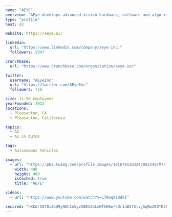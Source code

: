 ```yaml
---
name: "AEYE"
overview: "AEye develops advanced vision hardware, software and algorithms that act as the eyes and visual cortex of autonomous vehicles. Since its demonstration of its solid state LiDAR scanner in 2013, AEye has pioneered breakthroughs in intelligent sensing. The company is based in Silicon Valley, and backed by world-renowned investors."
type: "profile"
heat: 42

website: https://aeye.ai/

linkedin:
  url: "https://www.linkedin.com/company/aeye-inc."
  followers: 2947

crunchbase:
  url: "https://www.crunchbase.com/organization/aeye-inc"

twitter:
  username: "AEyeInc"
  url: "https://twitter.com/AEyeInc"
  followers: 729

size: 11-50 employees
yearFounded: 2013
locations:
  - Pleasanton, CA
  - Pleasanton, California

topics:
  - AI
  - AI in Autos

tags:
  - Autonomous Vehicles

images:
  - url: "https://pbs.twimg.com/profile_images/1016791203247882240/M7FlXnlJ_400x400.jpg"
    width: 400
    height: 400
    isCached: true
    title: "AEYE"

videos:
  - url: "https://www.youtube.com/watch?v=L7OeqXiQdkI"

secured: "hKKdrI870iZbU9yN0h1e5yvXBE1ZaLmWTkHGe/sOr3aBIf5lvjAqRmZEOTKJKC7wDUdc5XvhQRrqb8guoBjHFgu4GKlRsTFsirN3afJuQBC95S4Ath1i0xZYVx0D+HjHKBhxS+H2Bp+ZQ6pa1BMcD3GBUA4U4EEu4BVAhmCy/F/v5iAQCIGCeXNQVRG8w6Qbal5luTYnXtOAWAS7LnGH8Ac1KGoCzwOvmDQX2ZAPENFQH8hAVnwNPFTCWbg+MDOVcpbQOdhOp9jX5oxXhLShY1OcYStBNi5AePf9LKHi0s4dGnVqgnef3XP5HEdE4cJUOLydXGuE88Qkf4ajdNRWco/27PCKaNY34mOh3RnLShiE6EaTm8jLWGYs3rO/VpTS;YIeWc32jxRVpLbBpxQ2Zwg=="
---
```


